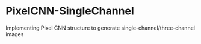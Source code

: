 # PixelCNN-SingleChannel
Implementing Pixel CNN structure to generate single-channel/three-channel images
